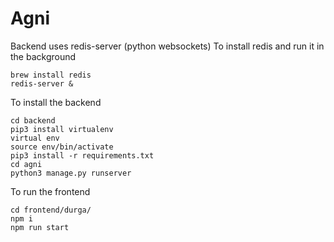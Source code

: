 # Agni

Backend uses redis-server (python websockets)
To install redis and run it in the background
```
brew install redis
redis-server &
```

To install the backend
```
cd backend
pip3 install virtualenv
virtual env
source env/bin/activate
pip3 install -r requirements.txt
cd agni
python3 manage.py runserver
```

To run the frontend
```
cd frontend/durga/
npm i
npm run start
```
